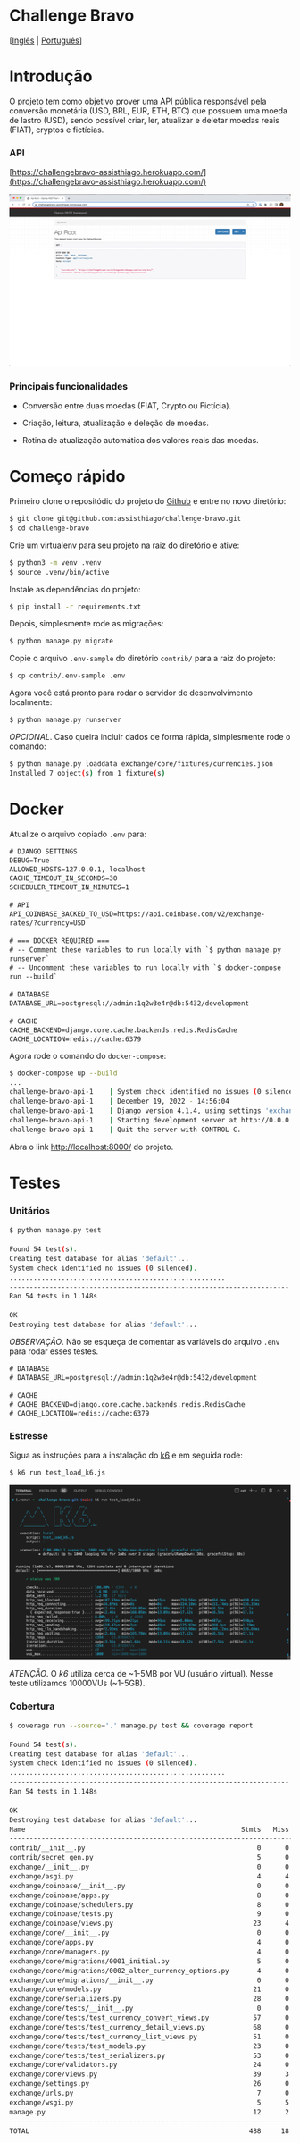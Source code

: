 # Challenge Bravo
[[Inglês](README.md) | [Português](README.pt.md)]

# Introdução
O projeto tem como objetivo prover uma API pública responsável pela conversão monetária (USD, BRL, EUR, ETH, BTC) que possuem uma moeda de lastro (USD), sendo possível criar, ler, atualizar e deletar moedas reais (FIAT), cryptos e fictícias.

### API
[https://challengebravo-assisthiago.herokuapp.com/](https://challengebravo-assisthiago.herokuapp.com/)

![Default home view](screen-shot_api-home.png?raw=True "API Home")

### Principais funcionalidades
* Conversão entre duas moedas (FIAT, Crypto ou Fictícia).

* Criação, leitura, atualização e deleção de moedas.

* Rotina de atualização automática dos valores reais das moedas.

# Começo rápido
Primeiro clone o repositódio do projeto do [Github](https://github.com/assisthiago/challenge-bravo) e entre no novo diretório:
```bash
$ git clone git@github.com:assisthiago/challenge-bravo.git
$ cd challenge-bravo
```

Crie um virtualenv para seu projeto na raiz do diretório e ative:
```bash
$ python3 -m venv .venv
$ source .venv/bin/active
```

Instale as dependências do projeto:
```bash
$ pip install -r requirements.txt
```

Depois, simplesmente rode as migrações:
```bash
$ python manage.py migrate
```

Copie o arquivo `.env-sample` do diretório `contrib/` para a raiz do projeto:
```bash
$ cp contrib/.env-sample .env
```

Agora você está pronto para rodar o servidor de desenvolvimento localmente:
```bash
$ python manage.py runserver
```

_OPCIONAL_. Caso queira incluir dados de forma rápida, simplesmente rode o comando:
```bash
$ python manage.py loaddata exchange/core/fixtures/currencies.json
Installed 7 object(s) from 1 fixture(s)
```

# Docker

Atualize o arquivo copiado `.env` para:
```
# DJANGO SETTINGS
DEBUG=True
ALLOWED_HOSTS=127.0.0.1, localhost
CACHE_TIMEOUT_IN_SECONDS=30
SCHEDULER_TIMEOUT_IN_MINUTES=1

# API
API_COINBASE_BACKED_TO_USD=https://api.coinbase.com/v2/exchange-rates/?currency=USD

# === DOCKER REQUIRED ===
# -- Comment these variables to run locally with `$ python manage.py runserver`
# -- Uncomment these variables to run locally with `$ docker-compose run --build`

# DATABASE
DATABASE_URL=postgresql://admin:1q2w3e4r@db:5432/development

# CACHE
CACHE_BACKEND=django.core.cache.backends.redis.RedisCache
CACHE_LOCATION=redis://cache:6379
```

Agora rode o comando do `docker-compose`:
```bash
$ docker-compose up --build
...
challenge-bravo-api-1    | System check identified no issues (0 silenced).
challenge-bravo-api-1    | December 19, 2022 - 14:56:04
challenge-bravo-api-1    | Django version 4.1.4, using settings 'exchange.settings'
challenge-bravo-api-1    | Starting development server at http://0.0.0.0:8000/
challenge-bravo-api-1    | Quit the server with CONTROL-C.
```

Abra o link [http://localhost:8000/](http://localhost:8000/) do projeto.

# Testes

### Unitários
```bash
$ python manage.py test

Found 54 test(s).
Creating test database for alias 'default'...
System check identified no issues (0 silenced).
......................................................
----------------------------------------------------------------------
Ran 54 tests in 1.148s

OK
Destroying test database for alias 'default'...
```

_OBSERVAÇÃO_. Não se esqueça de comentar as variávels do arquivo `.env` para rodar esses testes.
```
# DATABASE
# DATABASE_URL=postgresql://admin:1q2w3e4r@db:5432/development

# CACHE
# CACHE_BACKEND=django.core.cache.backends.redis.RedisCache
# CACHE_LOCATION=redis://cache:6379
```

### Estresse
Sigua as instruções para a instalação do [k6](https://k6.io/) e em seguida rode:
```bash
$ k6 run test_load_k6.js
```

![Default test-load view](screen-shot_test-load.png?raw=True "Test load")

_ATENÇÃO_. O _k6_ utiliza cerca de ~1-5MB por VU (usuário virtual). Nesse teste utilizamos 10000VUs (~1-5GB).


### Cobertura
```bash
$ coverage run --source='.' manage.py test && coverage report

Found 54 test(s).
Creating test database for alias 'default'...
System check identified no issues (0 silenced).
......................................................
----------------------------------------------------------------------
Ran 54 tests in 1.148s

OK
Destroying test database for alias 'default'...
Name                                                      Stmts   Miss  Cover
-----------------------------------------------------------------------------
contrib/__init__.py                                           0      0   100%
contrib/secret_gen.py                                         5      0   100%
exchange/__init__.py                                          0      0   100%
exchange/asgi.py                                              4      4     0%
exchange/coinbase/__init__.py                                 0      0   100%
exchange/coinbase/apps.py                                     8      0   100%
exchange/coinbase/schedulers.py                               8      0   100%
exchange/coinbase/tests.py                                    9      0   100%
exchange/coinbase/views.py                                   23      4    83%
exchange/core/__init__.py                                     0      0   100%
exchange/core/apps.py                                         4      0   100%
exchange/core/managers.py                                     4      0   100%
exchange/core/migrations/0001_initial.py                      5      0   100%
exchange/core/migrations/0002_alter_currency_options.py       4      0   100%
exchange/core/migrations/__init__.py                          0      0   100%
exchange/core/models.py                                      21      0   100%
exchange/core/serializers.py                                 28      0   100%
exchange/core/tests/__init__.py                               0      0   100%
exchange/core/tests/test_currency_convert_views.py           57      0   100%
exchange/core/tests/test_currency_detail_views.py            68      0   100%
exchange/core/tests/test_currency_list_views.py              51      0   100%
exchange/core/tests/test_models.py                           23      0   100%
exchange/core/tests/test_serializers.py                      53      0   100%
exchange/core/validators.py                                  24      0   100%
exchange/core/views.py                                       39      3    92%
exchange/settings.py                                         26      0   100%
exchange/urls.py                                              7      0   100%
exchange/wsgi.py                                              5      5     0%
manage.py                                                    12      2    83%
-----------------------------------------------------------------------------
TOTAL                                                       488     18    96%
```
